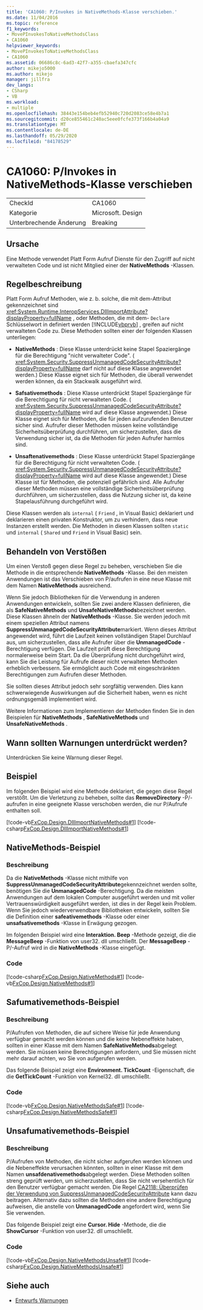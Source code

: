 ```yaml
---
title: 'CA1060: P/Invokes in NativeMethods-Klasse verschieben.'
ms.date: 11/04/2016
ms.topic: reference
f1_keywords:
- MovePInvokesToNativeMethodsClass
- CA1060
helpviewer_keywords:
- MovePInvokesToNativeMethodsClass
- CA1060
ms.assetid: 06686c8c-6ad3-42f7-a355-cbaefa347cfc
author: mikejo5000
ms.author: mikejo
manager: jillfra
dev_langs:
- CSharp
- VB
ms.workload:
- multiple
ms.openlocfilehash: 38443e154beb4efb52940c720d2083ce58e4b7a1
ms.sourcegitcommit: d20ce855461c240ac5eee0fcfe373f166b4a04a9
ms.translationtype: MT
ms.contentlocale: de-DE
ms.lasthandoff: 05/29/2020
ms.locfileid: "84178529"
---
```

# <a name="ca1060-move-pinvokes-to-nativemethods-class"></a>CA1060: P/Invokes in NativeMethods-Klasse verschieben

|||
|-|-|
|CheckId|CA1060|
|Kategorie|Microsoft. Design|
|Unterbrechende Änderung|Breaking|

## <a name="cause"></a>Ursache

Eine Methode verwendet Platt Form Aufruf Dienste für den Zugriff auf nicht verwalteten Code und ist nicht Mitglied einer der **NativeMethods** -Klassen.

## <a name="rule-description"></a>Regelbeschreibung

Platt Form Aufruf Methoden, wie z. b. solche, die mit dem-Attribut gekennzeichnet sind <xref:System.Runtime.InteropServices.DllImportAttribute?displayProperty=fullName> , oder Methoden, die mit dem- `Declare` Schlüsselwort in definiert werden [!INCLUDE[vbprvb](../code-quality/includes/vbprvb_md.md)] , greifen auf nicht verwalteten Code zu. Diese Methoden sollten einer der folgenden Klassen unterliegen:

- **NativeMethods** : Diese Klasse unterdrückt keine Stapel Spaziergänge für die Berechtigung "nicht verwalteter Code". ( <xref:System.Security.SuppressUnmanagedCodeSecurityAttribute?displayProperty=fullName> darf nicht auf diese Klasse angewendet werden.) Diese Klasse eignet sich für Methoden, die überall verwendet werden können, da ein Stackwalk ausgeführt wird.

- **Safsativemethods** : Diese Klasse unterdrückt Stapel Spaziergänge für die Berechtigung für nicht verwalteten Code. ( <xref:System.Security.SuppressUnmanagedCodeSecurityAttribute?displayProperty=fullName> wird auf diese Klasse angewendet.) Diese Klasse eignet sich für Methoden, die für jeden aufzurufenden Benutzer sicher sind. Aufrufer dieser Methoden müssen keine vollständige Sicherheitsüberprüfung durchführen, um sicherzustellen, dass die Verwendung sicher ist, da die Methoden für jeden Aufrufer harmlos sind.

- **Unsaftenativemethods** : Diese Klasse unterdrückt Stapel Spaziergänge für die Berechtigung für nicht verwalteten Code. ( <xref:System.Security.SuppressUnmanagedCodeSecurityAttribute?displayProperty=fullName> wird auf diese Klasse angewendet.) Diese Klasse ist für Methoden, die potenziell gefährlich sind. Alle Aufrufer dieser Methoden müssen eine vollständige Sicherheitsüberprüfung durchführen, um sicherzustellen, dass die Nutzung sicher ist, da keine Stapelausführung durchgeführt wird.

Diese Klassen werden als `internal` ( `Friend` , in Visual Basic) deklariert und deklarieren einen privaten Konstruktor, um zu verhindern, dass neue Instanzen erstellt werden. Die Methoden in diesen Klassen sollten `static` und `internal` ( `Shared` und `Friend` in Visual Basic) sein.

## <a name="how-to-fix-violations"></a>Behandeln von Verstößen
Um einen Verstoß gegen diese Regel zu beheben, verschieben Sie die Methode in die entsprechende **NativeMethods** -Klasse. Bei den meisten Anwendungen ist das Verschieben von P/aufrufen in eine neue Klasse mit dem Namen **NativeMethods** ausreichend.

Wenn Sie jedoch Bibliotheken für die Verwendung in anderen Anwendungen entwickeln, sollten Sie zwei andere Klassen definieren, die als **SafeNativeMethods** und **UnsafeNativeMethods**bezeichnet werden. Diese Klassen ähneln der **NativeMethods** -Klasse. Sie werden jedoch mit einem speziellen Attribut namens **SuppressUnmanagedCodeSecurityAttribute**markiert. Wenn dieses Attribut angewendet wird, führt die Laufzeit keinen vollständigen Stapel Durchlauf aus, um sicherzustellen, dass alle Aufrufer über die **UnmanagedCode** -Berechtigung verfügen. Die Laufzeit prüft diese Berechtigung normalerweise beim Start. Da die Überprüfung nicht durchgeführt wird, kann Sie die Leistung für Aufrufe dieser nicht verwalteten Methoden erheblich verbessern. Sie ermöglicht auch Code mit eingeschränkten Berechtigungen zum Aufrufen dieser Methoden.

Sie sollten dieses Attribut jedoch sehr sorgfältig verwenden. Dies kann schwerwiegende Auswirkungen auf die Sicherheit haben, wenn es nicht ordnungsgemäß implementiert wird.

Weitere Informationen zum Implementieren der Methoden finden Sie in den Beispielen für **NativeMethods** , **SafeNativeMethods** und **UnsafeNativeMethods** .

## <a name="when-to-suppress-warnings"></a>Wann sollten Warnungen unterdrückt werden?
Unterdrücken Sie keine Warnung dieser Regel.

## <a name="example"></a>Beispiel
Im folgenden Beispiel wird eine Methode deklariert, die gegen diese Regel verstößt. Um die Verletzung zu beheben, sollte das **RemoveDirectory** -P/-aufrufen in eine geeignete Klasse verschoben werden, die nur P/Aufrufe enthalten soll.

[!code-vb[FxCop.Design.DllImportNativeMethods#1](../code-quality/codesnippet/VisualBasic/ca1060-move-p-invokes-to-nativemethods-class_1.vb)]
[!code-csharp[FxCop.Design.DllImportNativeMethods#1](../code-quality/codesnippet/CSharp/ca1060-move-p-invokes-to-nativemethods-class_1.cs)]

## <a name="nativemethods-example"></a>NativeMethods-Beispiel

### <a name="description"></a>Beschreibung
Da die **NativeMethods** -Klasse nicht mithilfe von **SuppressUnmanagedCodeSecurityAttribute**gekennzeichnet werden sollte, benötigen Sie die **UnmanagedCode** -Berechtigung. Da die meisten Anwendungen auf dem lokalen Computer ausgeführt werden und mit voller Vertrauenswürdigkeit ausgeführt werden, ist dies in der Regel kein Problem. Wenn Sie jedoch wiederverwendbare Bibliotheken entwickeln, sollten Sie die Definition einer **safeativemethods** -Klasse oder einer **unsafsativemethods** -Klasse in Erwägung gezogen.

Im folgenden Beispiel wird eine **Interaktion. Beep** -Methode gezeigt, die die **MessageBeep** -Funktion von user32. dll umschließt. Der **MessageBeep** -P/-Aufruf wird in die **NativeMethods** -Klasse eingefügt.

### <a name="code"></a>Code
[!code-csharp[FxCop.Design.NativeMethods#1](../code-quality/codesnippet/CSharp/ca1060-move-p-invokes-to-nativemethods-class_2.cs)]
[!code-vb[FxCop.Design.NativeMethods#1](../code-quality/codesnippet/VisualBasic/ca1060-move-p-invokes-to-nativemethods-class_2.vb)]

## <a name="safenativemethods-example"></a>Safumativemethods-Beispiel

### <a name="description"></a>Beschreibung
P/Aufrufen von Methoden, die auf sichere Weise für jede Anwendung verfügbar gemacht werden können und die keine Nebeneffekte haben, sollten in einer Klasse mit dem Namen **SafeNativeMethods**abgelegt werden. Sie müssen keine Berechtigungen anfordern, und Sie müssen nicht mehr darauf achten, wo Sie von aufgerufen werden.

Das folgende Beispiel zeigt eine **Environment. TickCount** -Eigenschaft, die die **GetTickCount** -Funktion von Kernel32. dll umschließt.

### <a name="code"></a>Code
[!code-vb[FxCop.Design.NativeMethodsSafe#1](../code-quality/codesnippet/VisualBasic/ca1060-move-p-invokes-to-nativemethods-class_3.vb)]
[!code-csharp[FxCop.Design.NativeMethodsSafe#1](../code-quality/codesnippet/CSharp/ca1060-move-p-invokes-to-nativemethods-class_3.cs)]

## <a name="unsafenativemethods-example"></a>Unsafumativemethods-Beispiel

### <a name="description"></a>Beschreibung
P/Aufrufen von Methoden, die nicht sicher aufgerufen werden können und die Nebeneffekte verursachen könnten, sollten in einer Klasse mit dem Namen **unsafdenativemethods**abgelegt werden. Diese Methoden sollten streng geprüft werden, um sicherzustellen, dass Sie nicht versehentlich für den Benutzer verfügbar gemacht werden. Die Regel [CA2118: Überprüfen der Verwendung von SuppressUnmanagedCodeSecurityAttribute](../code-quality/ca2118.md) kann dazu beitragen. Alternativ dazu sollten die Methoden eine andere Berechtigung aufweisen, die anstelle von **UnmanagedCode** angefordert wird, wenn Sie Sie verwenden.

Das folgende Beispiel zeigt eine **Cursor. Hide** -Methode, die die **ShowCursor** -Funktion von user32. dll umschließt.

### <a name="code"></a>Code
[!code-vb[FxCop.Design.NativeMethodsUnsafe#1](../code-quality/codesnippet/VisualBasic/ca1060-move-p-invokes-to-nativemethods-class_4.vb)]
[!code-csharp[FxCop.Design.NativeMethodsUnsafe#1](../code-quality/codesnippet/CSharp/ca1060-move-p-invokes-to-nativemethods-class_4.cs)]

## <a name="see-also"></a>Siehe auch

- [Entwurfs Warnungen](../code-quality/design-warnings.md)
